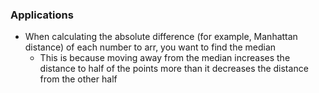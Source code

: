 ### Applications
- When calculating the absolute difference (for example, Manhattan distance) of each number to arr, you want to find the median
  - This is because moving away from the median increases the distance to half of the points more than it decreases the distance from the other half
